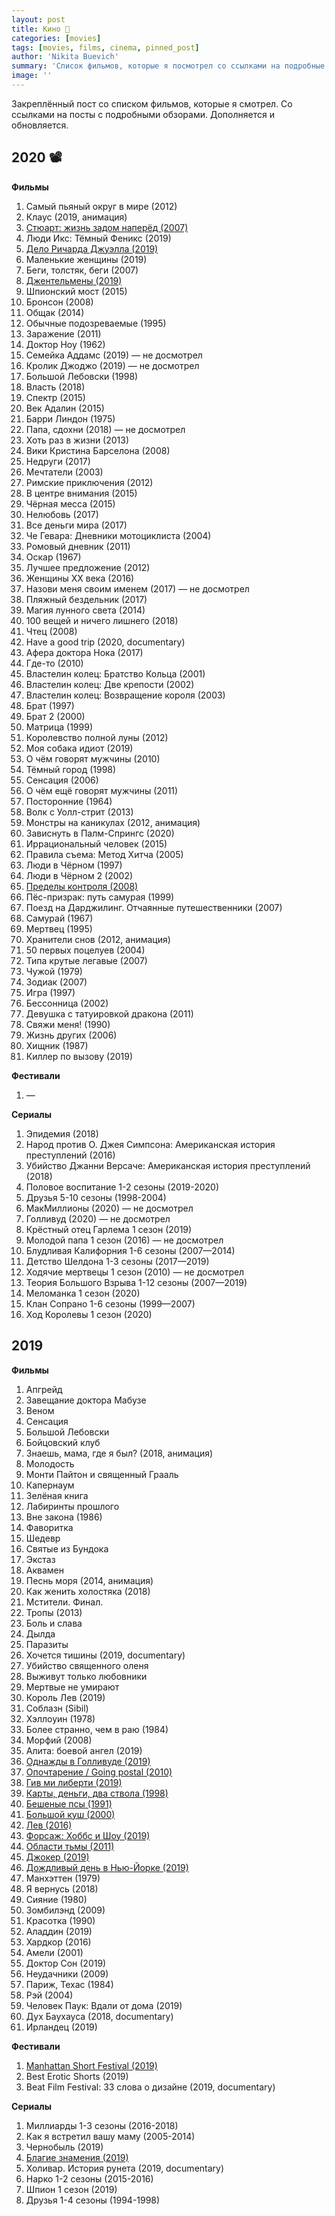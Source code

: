```yaml
---
layout: post
title: Кино 📌
categories: [movies]
tags: [movies, films, cinema, pinned_post]
author: 'Nikita Buevich'
summary: 'Список фильмов, которые я посмотрел со ссылками на подробные обзоры'
image: ''
---
```

Закреплённый пост со списком фильмов, которые я смотрел. Со ссылками на посты с подробными обзорами. Дополняется и обновляется.

<!--more-->

## <span id="2020">2020</span> 📽 ##  

<b>Фильмы</b>  

<ol>
    <li>Самый пьяный округ в мире (2012)</li>
    <li>Клаус (2019, анимация)</li>
    <li><a href="/stuart">Стюарт: жизнь задом наперёд (2007)</a></li>
    <li>Люди Икс: Тёмный Феникс (2019)</li>
    <li><a href="/richard-jewell">Дело Ричарда Джуэлла (2019)</a></li>
    <li>Маленькие женщины (2019)</li>
    <li>Беги, толстяк, беги (2007)</li>
    <li><a href="/the-gentelmen">Джентельмены (2019)</a></li>
    <li>Шпионский мост (2015)</li>
    <li>Бронсон (2008)</li>
    <li>Общак (2014)</li>
    <li>Обычные подозреваемые (1995)</li>
    <li>Заражение (2011)</li>
    <li>Доктор Ноу (1962)</li>
    <li>Семейка Аддамс (2019) — не досмотрел</li>
    <li>Кролик Джоджо (2019) — не досмотрел</li>
    <li>Большой Лебовски (1998)</li>
    <li>Власть (2018)</li>
    <li>Спектр (2015)</li>
    <li>Век Адалин (2015)</li>
    <li>Барри Линдон (1975)</li>
    <li>Папа, сдохни (2018) — не досмотрел</li>
    <li>Хоть раз в жизни (2013)</li>
    <li>Вики Кристина Барселона (2008)</li>
    <li>Недруги (2017)</li>
    <li>Мечтатели (2003)</li>
    <li>Римские приключения (2012)</li>
    <li>В центре внимания (2015)</li>
    <li>Чёрная месса (2015)</li>
    <li>Нелюбовь (2017)</li>
    <li>Все деньги мира (2017)</li>
    <li>Че Гевара: Дневники мотоциклиста (2004)</li>
    <li>Ромовый дневник (2011)</li>
    <li>Оскар (1967)</li>
    <li>Лучшее предложение (2012)</li>
    <li>Женщины XX века (2016)</li>
    <li>Назови меня своим именем (2017) — не досмотрел</li>
    <li>Пляжный бездельник (2017)</li>
    <li>Магия лунного света (2014)</li>
    <li>100 вещей и ничего лишнего (2018)</li>
    <li>Чтец (2008)</li>
    <li>Have a good trip (2020, documentary)</li>
    <li>Афера доктора Нока (2017)</li>
    <li>Где-то (2010)</li>
    <li>Властелин колец: Братство Кольца (2001)</li>
    <li>Властелин колец: Две крепости (2002)</li>
    <li>Властелин колец: Возвращение короля (2003)</li>
    <li>Брат (1997)</li>
    <li>Брат 2 (2000)</li>
    <li>Матрица (1999)</li>
    <li>Королевство полной луны (2012)</li>
    <li>Моя собака идиот (2019)</li>
    <li>О чём говорят мужчины (2010)</li>
    <li>Тёмный город (1998)</li>
    <li>Сенсация (2006)</li>
    <li>О чём ещё говорят мужчины (2011)</li>
    <li>Посторонние (1964)</li>
    <li>Волк с Уолл-стрит (2013)</li>
    <li>Монстры на каникулах (2012, анимация)</li>
    <li>Зависнуть в Палм-Спрингс (2020)</li>
    <li>Иррациональный человек (2015)</li>
    <li>Правила съема: Метод Хитча (2005)</li>
    <li>Люди в Чёрном (1997)</li>
    <li>Люди в Чёрном 2 (2002)</li>
    <li><a href="/limits-of-control">Пределы контроля (2008)</a></li>
    <li>Пёс-призрак: путь самурая (1999)</li>
    <li>Поезд на Дарджилинг. Отчаянные путешественники (2007)</li>
    <li>Самурай (1967)</li>
    <li>Мертвец (1995)</li>
    <li>Хранители снов (2012, анимация)</li>
    <li>50 первых поцелуев (2004)</li>
    <li>Типа крутые легавые (2007)</li>
    <li>Чужой (1979)</li>
    <li>Зодиак (2007)</li>
    <li>Игра (1997)</li>
    <li>Бессонница (2002)</li>
    <li>Девушка с татуировкой дракона (2011)</li>
    <li>Свяжи меня! (1990)</li>
    <li>Жизнь других (2006)</li>
    <li>Хищник (1987)</li>
    <li>Киллер по вызову (2019)</li>
</ol>

<b>Фестивали</b>  

<ol>
    <li>—</li>
</ol>

<b>Сериалы</b>  

<ol>
    <li>Эпидемия (2018)</li>
    <li>Народ против О. Джея Симпсона: Американская история преступлений (2016)</li>
    <li>Убийство Джанни Версаче: Американская история преступлений (2018)</li>
    <li>Половое воспитание 1-2 сезоны (2019-2020)</li>
    <li>Друзья 5-10 сезоны (1998-2004)</li>
    <li>МакМиллионы (2020) — не досмотрел</li>
    <li>Голливуд (2020) — не досмотрел</li>
    <li>Крёстный отец Гарлема 1 сезон (2019)</li>
    <li>Молодой папа 1 сезон (2016) — не досмотрел</li>
    <li>Блудливая Калифорния 1-6 сезоны (2007—2014)</li>
    <li>Детство Шелдона 1-3 сезоны (2017—2019)</li>
    <li>Ходячие мертвецы 1 сезон (2010) — не досмотрел</li>
    <li>Теория Большого Взрыва 1-12 сезоны (2007—2019)</li>
    <li>Меломанка 1 сезон (2020)</li>
    <li>Клан Сопрано 1-6 сезоны (1999—2007)</li>
    <li>Ход Королевы 1 сезон (2020)</li>
</ol>

## <span id="2019">2019</span> ##  

<b>Фильмы</b>  

<ol>
    <li>Апгрейд</li>
    <li>Завещание доктора Мабузе</li>
    <li>Веном</li>
    <li>Сенсация</li>
    <li>Большой Лебовски</li>
    <li>Бойцовский клуб</li>
    <li>Знаешь, мама, где я был? (2018, анимация)</li>
    <li>Молодость</li>
    <li>Монти Пайтон и священный Грааль</li>
    <li>Капернаум</li>
    <li>Зелёная книга</li>
    <li>Лабиринты прошлого</li>
    <li>Вне закона (1986)</li>
    <li>Фаворитка</li>
    <li>Шедевр</li>
    <li>Святые из Бундока</li>
    <li>Экстаз</li>
    <li>Аквамен</li>
    <li>Песнь моря (2014, анимация)</li>
    <li>Как женить холостяка (2018)</li>
    <li>Мстители. Финал.</li>
    <li>Тропы (2013)</li>
    <li>Боль и слава</li>
    <li>Дылда</li>
    <li>Паразиты</li>
    <li>Хочется тишины (2019, documentary)</li>
    <li>Убийство священного оленя</li>
    <li>Выживут только любовники</li>
    <li>Мертвые не умирают</li>
    <li>Король Лев (2019)</li>
    <li>Соблазн (Sibil)</li>
    <li>Хэллоуин (1978)</li>
    <li>Более странно, чем в раю (1984)</li>
    <li>Морфий (2008)</li>
    <li>Алита: боевой ангел (2019)</li>
    <li><a href="/once-upon-a-time-in-hollywood">Однажды в Голливуде (2019)</a></li>
    <li><a href="/going-postal">Опочтарение / Going postal (2010)</a></li>
    <li><a href="/give-me-liberty">Гив ми либерти (2019)</a></li>
    <li><a href="/lock-stock-and-two-smoking-barrels">Карты, деньги, два ствола (1998)</a></li>
    <li><a href="/reservoir-dogs">Бешеные псы (1991)</a></li>
    <li><a href="/snatch">Большой куш (2000)</a></li>
    <li><a href="/lion-2016">Лев (2016)</a></li>
    <li><a href="/fast-and-furious-hobbs-and-show">Форсаж: Хоббс и Шоу (2019)</a></li>
    <li><a href="/limitless">Области тьмы (2011)</a></li>
    <li><a href="/joker-2019">Джокер (2019)</a></li>
    <li><a href="/a-rainy-day-in-new-york">Дождливый день в Нью-Йорке (2019)</a></li>
    <li>Манхэттен (1979)</li>
    <li>Я вернусь (2018)</li>
    <li>Сияние (1980)</li>
    <li>Зомбилэнд (2009)</li>
    <li>Красотка (1990)</li>
    <li>Аладдин (2019)</li>
    <li>Хардкор (2016)</li>
    <li>Амели (2001)</li>
    <li>Доктор Сон (2019)</li>
    <li>Неудачники (2009)</li>
    <li>Париж, Техас (1984)</li>
    <li>Рэй (2004)</li>
    <li>Человек Паук: Вдали от дома (2019)</li>
    <li>Дух Баухауса (2018, documentary)</li>
    <li>Ирландец (2019)</li>
</ol>  

<b>Фестивали</b>  

<ol>
    <li><a href="/manhattan-short-2019">Manhattan Short Festival (2019)</a></li>
    <li>Best Erotic Shorts (2019)</li>
    <li>Beat Film Festival: 33 слова о дизайне (2019, documentary)</li>
</ol>  

<b>Сериалы</b>  

<ol>
    <li>Миллиарды 1-3 сезоны (2016-2018)</li>
    <li>Как я встретил вашу маму (2005-2014)</li>
    <li>Чернобыль (2019)</li>
    <li><a href="/good-omens">Благие знамения (2019)</a></li>
    <li>Холивар. История рунета (2019, documentary)</li>
    <li>Нарко 1-2 сезоны (2015-2016)</li>
    <li>Шпион 1 сезон (2019)</li>
    <li>Друзья 1-4 сезоны (1994-1998)</li>
</ol>
